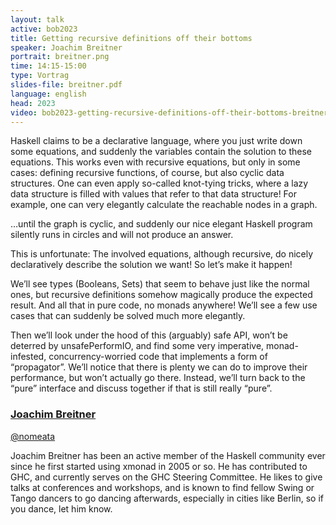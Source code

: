 ```yaml
---
layout: talk
active: bob2023
title: Getting recursive definitions off their bottoms
speaker: Joachim Breitner
portrait: breitner.png
time: 14:15-15:00
type: Vortrag
slides-file: breitner.pdf
language: english
head: 2023
video: bob2023-getting-recursive-definitions-off-their-bottoms-breitner
---
```


Haskell claims to be a declarative language,
where you just write down some equations, and suddenly the variables
contain the solution to these equations. This works even with
recursive equations, but only in some cases: defining recursive
functions, of course, but also cyclic data structures. One can even
apply so-called knot-tying tricks, where a lazy data structure is
filled with values that refer to that data structure! For example, one
can very elegantly calculate the reachable nodes in a graph.

…until the graph is cyclic, and suddenly our nice elegant Haskell
program silently runs in circles and will not produce an answer.

This is unfortunate: The involved equations, although recursive, do
nicely declaratively describe the solution we want! So let’s make it
happen!

We’ll see types (Booleans, Sets) that seem to behave just like the
normal ones, but recursive definitions somehow magically produce the
expected result. And all that in pure code, no monads anywhere! We’ll
see a few use cases that can suddenly be solved much more elegantly.

Then we’ll look under the hood of this (arguably) safe API, won’t be
deterred by unsafePerformIO, and find some very imperative,
monad-infested, concurrency-worried code that implements a form of
“propagator”. We’ll notice that there is plenty we can do to improve
their performance, but won’t actually go there. Instead, we’ll turn
back to the “pure” interface and discuss together if that is still
really “pure”.

### [Joachim Breitner](https://joachim-breitner.de/)

[@nomeata](http://www.twitter.com/nomeata)

Joachim Breitner has been an active member of the Haskell community
ever since he first started using xmonad in 2005 or so. He has
contributed to GHC, and currently serves on the GHC Steering
Committee. He likes to give talks at conferences and workshops, and is
known to find fellow Swing or Tango dancers to go dancing afterwards,
especially in cities like Berlin, so if you dance, let him know.
